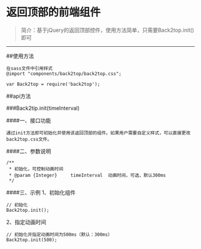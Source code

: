 返回顶部的前端组件
=========

> 简介：基于jQuery的返回顶部控件，使用方法简单，只需要Back2top.init()即可


----------

##使用方法


	在sass文件中引用样式
	@import "components/back2top/back2top.css";

	var Back2top = require('back2top');

##api方法

###Back2tip.init(timeInterval)

####一、接口功能

	通过init方法即可初始化并使用该返回顶部的组件。如果用户需要自定义样式，可以直接更改back2top.css文件。

####二、参数说明

	/**
	 * 初始化，可控制动画时间
	 * @param {Integer}     timeInterval  动画时间，可选，默认300ms
	 */

####三、示例
1、初始化组件

	// 初始化
	Back2top.init();

2、指定动画时间

	// 初始化并指定动画时间为500ms（默认：300ms）
	Back2top.init(500);





